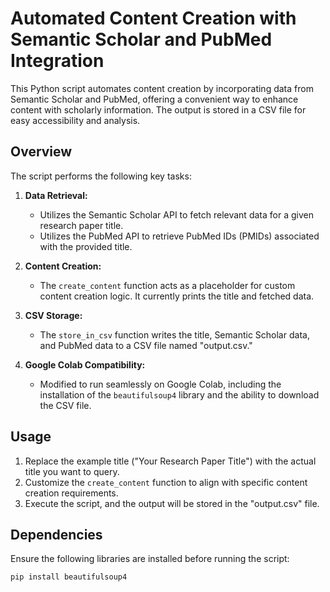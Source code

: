 # Automated Content Creation with Semantic Scholar and PubMed Integration

This Python script automates content creation by incorporating data from Semantic Scholar and PubMed, offering a convenient way to enhance content with scholarly information. The output is stored in a CSV file for easy accessibility and analysis.

## Overview

The script performs the following key tasks:

1. **Data Retrieval:**
   - Utilizes the Semantic Scholar API to fetch relevant data for a given research paper title.
   - Utilizes the PubMed API to retrieve PubMed IDs (PMIDs) associated with the provided title.

2. **Content Creation:**
   - The `create_content` function acts as a placeholder for custom content creation logic. It currently prints the title and fetched data.

3. **CSV Storage:**
   - The `store_in_csv` function writes the title, Semantic Scholar data, and PubMed data to a CSV file named "output.csv."

4. **Google Colab Compatibility:**
   - Modified to run seamlessly on Google Colab, including the installation of the `beautifulsoup4` library and the ability to download the CSV file.

## Usage

1. Replace the example title ("Your Research Paper Title") with the actual title you want to query.
2. Customize the `create_content` function to align with specific content creation requirements.
3. Execute the script, and the output will be stored in the "output.csv" file.

## Dependencies

Ensure the following libraries are installed before running the script:

```bash
pip install beautifulsoup4
